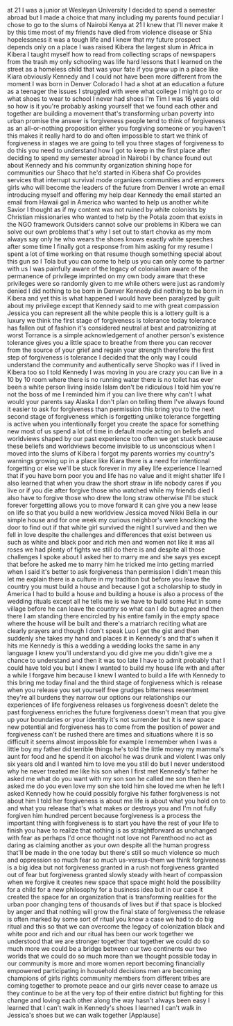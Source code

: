 
at 21 I was a junior at Wesleyan
University I decided to spend a semester
abroad but I made a choice that many
including my parents found peculiar I
chose to go to the slums of Nairobi
Kenya at 21 I knew that
I&#39;ll never make it by this time most of
my friends have died from violence
disease or Shia hopelessness it was a
tough life and I knew that my future
prospect depends only on a place I was
raised
Kibera the largest slum in Africa in
Kibera I taught myself how to read from
collecting scraps of newspapers from the
trash
my only schooling was life hard lessons
that I learned on the street as a
homeless child that was your fate if you
grew up in a place like Kiara obviously
Kennedy and I could not have been more
different from the moment I was born in
Denver Colorado I had a shot at an
education a future as a teenager the
issues I struggled with were what
college I might go to or what shoes to
wear to school I never had shoes I&#39;m Tim
I was 16 years old
so how is it you&#39;re probably asking
yourself that we found each other and
together are building a movement that&#39;s
transforming urban poverty into urban
promise the answer is forgiveness people
tend to think of forgiveness as an
all-or-nothing proposition either you
forgiving someone or you haven&#39;t this
makes it really hard to do and often
impossible to start we think of
forgiveness in stages we are going to
tell you three stages of forgiveness to
do this you need to understand how I got
to keep
in the first place after deciding to
spend my semester abroad in Nairobi I by
chance found out about Kennedy and his
community organization shining hope for
communities our Shaco that he&#39;d started
in Kibera
shaf Co provides services that interrupt
survival mode organizes communities and
empowers girls who will become the
leaders of the future from Denver I
wrote an email introducing myself and
offering my help
dear Kennedy the email started an email
from Hawaii gal in America who wanted to
help us another white Savior I thought
as if my content was not ruined by white
colonists by Christian missionaries who
wanted to help by the Potala zoom that
exists in the NGO framework Outsiders
cannot solve our problems in Kibera we
can solve our own problems that&#39;s why I
set out to start chovka
as my mom always say only he who wears
the shoes knows exactly white speeches
after some time I finally got a response
from him asking for my resume I spent a
lot of time working on that resume
though something special about this gun
so I Tola but you can come to help us
you can only come to partner with us I
was painfully aware of the legacy of
colonialism aware of the permanence of
privilege imprinted on my own body aware
that these privileges were so randomly
given to me while others were just as
randomly denied
I did nothing to be born in Denver
Kennedy did nothing to be born in Kibera
and yet this is what happened I would
have been paralyzed by guilt about my
privilege except that Kennedy said to me
with great compassion
Jessica you can represent all the white
people this is a lottery
guilt is a luxury we think the first
stage of forgiveness is tolerance today
tolerance has fallen out of fashion it&#39;s
considered neutral at best and
patronizing at worst Torrance is a
simple acknowledgement of another
person&#39;s existence tolerance gives you a
little space to breathe from there you
can recover from the source of your
grief and regain your strength
therefore the first step of forgiveness
is tolerance I decided that the only way
I could understand the community and
authentically serve Shopko was if I
lived in Kibera too so I told Kennedy I
was moving in you are crazy you can live
in a 10 by 10 room where there is no
running water there is no toilet has
ever been a white person living inside
Islam don&#39;t be ridiculous
I told him you&#39;re not the boss of me I
reminded him if you can live there why
can&#39;t I what would your parents say
Alaska I don&#39;t plan on telling them
I&#39;ve always found it easier to ask for
forgiveness than permission this bring
you to the next second stage of
forgiveness which is forgetting
unlike tolerance forgetting is active
when you intentionally forget you create
the space for something new
most of us spend a lot of time in
default mode acting on beliefs and
worldviews shaped by our past experience
too often we get stuck because these
beliefs and worldviews become invisible
to us unconscious when I moved into the
slums of Kibera
I forgot my parents worries my country&#39;s
warnings growing up in a place like
Kiara there is a need for intentional
forgetting or else we&#39;ll be stuck
forever in my alley life experience I
learned that if you have born poor you
and life has no value and it might
shatter life
I also learned that when you draw the
short straw in life nobody cares if you
live or if you die after forgive those
who watched while my friends died I also
have to forgive those who drew the long
straw otherwise I&#39;ll be stuck forever
forgetting allows you to move forward it
can give you a new lease on life so that
you build a new worldview Jessica moved
Nikki Bella in our simple house and for
one week my curious neighbor&#39;s were
knocking the door to find out if that
white girl survived the night
I survived and then we fell in love
despite the challenges and differences
that exist between us such as white and
black poor and rich men and women not
like it was all roses we had plenty of
fights we still do there is and despite
all those challenges I spoke about I
asked her to marry me and she says yes
except that before he asked me to marry
him he tricked me into getting married
when I said it&#39;s better to ask
forgiveness than permission I didn&#39;t
mean this
let me explain there is a culture in my
tradition but before you leave the
country you must build a house and
because I got a scholarship to study in
America I had to build a house and
building a house is also a process of
the wedding rituals except all he tells
me is we have to build some Hut in some
village before he can leave the country
so what can I do but agree and then
there I am standing there encircled by
his entire family in the empty space
where the house will be built and
there&#39;s a matriarch reciting what are
clearly prayers and though I don&#39;t speak
Luo I get the gist
and then suddenly she takes my hand and
places it in Kennedy&#39;s and that&#39;s when
it hits me Kennedy is this a wedding a
wedding looks the same in any language
I knew you&#39;ll understand you did give me
you didn&#39;t give me a chance to
understand and then it was too late I
have to admit probably that I could have
told you but I knew I wanted to build my
house life with and after a while I
forgave him because I knew I wanted to
build a life with Kennedy to this bring
me today final and the third stage of
forgiveness which is release when you
release you set yourself free grudges
bitterness resentment they&#39;re all
burdens they narrow our options our
relationships our experiences of life
forgiveness releases us forgiveness
doesn&#39;t delete the past forgiveness
enriches the future forgiveness doesn&#39;t
mean that you give up your boundaries or
your identity it&#39;s not surrender but it
is new space new potential and
forgiveness has to come from the
position of power and forgiveness can&#39;t
be rushed
there are times and situations where it
is so difficult it seems almost
impossible for example I remember when I
was a little boy my father did terrible
things he&#39;s told the little money my
mamma&#39;s aunt for food and he spend it on
alcohol he was drunk and violent I was
only six years old and I wanted him to
love me
you still do but I never understood why
he never treated me like his son when I
first met Kennedy&#39;s
father he asked me what do you want with
my son son he called me son
then he asked me do you even love my son
she told him she loved me when he left I
asked Kennedy how he could possibly
forgive his father forgiveness is not
about him I told her forgiveness is
about me life is about what you hold on
to and what you release that&#39;s what
makes or destroys you and I&#39;m not fully
forgiven him hundred percent because
forgiveness is a process the important
thing with forgiveness is to start you
have the rest of your life to finish you
have to realize that nothing is as
straightforward as unchanged with fear
as perhaps I&#39;d once thought not love not
Parenthood no act as daring as claiming
another as your own despite all the
human progress
that&#39;ll be made in the one today but
there&#39;s still so much violence so much
and oppression so much fear so much
us-versus-them we think forgiveness is a
big idea but not forgiveness granted in
a rush not forgiveness granted out of
fear but forgiveness granted slowly
steady with
heart of compassion when we forgive it
creates new space that space might hold
the possibility for a child for a new
philosophy for a business idea but in
our case it created the space for an
organization that is transforming
realities for the urban poor changing
tens of thousands of lives but if that
space is blocked by anger and that
nothing will grow the final state of
forgiveness the release is often marked
by some sort of ritual you know a case
we had to do big ritual and this so that
we can overcome the legacy of
colonization black and white poor and
rich and our ritual has been our work
together we understood that we are
stronger together that together we could
do so much more we could be a bridge
between our two continents our two
worlds that we could do so much more
than we thought possible
today in our community is more and more
women report becoming financially
empowered participating in household
decisions men are becoming champions of
girls rights community members from
different tribes are coming together to
promote peace and our girls never cease
to amaze us they continue to be at the
very top of their entire district but
fighting for this change and loving each
other along the way hasn&#39;t always been
easy I learned that I can&#39;t walk in
Kennedy&#39;s shoes I learned I can&#39;t walk
in Jessica&#39;s shoes but we can walk
together
[Applause]
